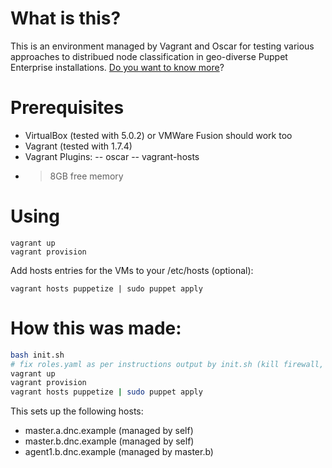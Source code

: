 # What is this?

This is an environment managed by Vagrant and Oscar for testing various approaches to distribued node classification in geo-diverse Puppet Enterprise installations. [Do you want to know more](distributed-classification.markdown)?

# Prerequisites

- VirtualBox (tested with 5.0.2) or VMWare Fusion should work too
- Vagrant (tested with 1.7.4)
- Vagrant Plugins:
-- oscar
-- vagrant-hosts
- > 8GB free memory

# Using

```
vagrant up
vagrant provision
```

Add hosts entries for the VMs to your /etc/hosts (optional):

```
vagrant hosts puppetize | sudo puppet apply
```

# How this was made:

```bash
bash init.sh
# fix roles.yaml as per instructions output by init.sh (kill firewall, increase memory, fix master fqdn in agent)
vagrant up
vagrant provision
vagrant hosts puppetize | sudo puppet apply
```

This sets up the following hosts:

- master.a.dnc.example (managed by self)
- master.b.dnc.example (managed by self)
- agent1.b.dnc.example (managed by master.b)


